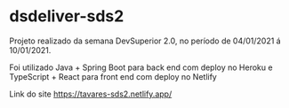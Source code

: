 # dsdeliver-sds2
Projeto realizado da semana DevSuperior 2.0, no período de 04/01/2021 á 10/01/2021. 

Foi utilizado Java + Spring Boot para back end com deploy no Heroku 
e TypeScript + React para front end com deploy no Netlify

Link do site
https://tavares-sds2.netlify.app/
